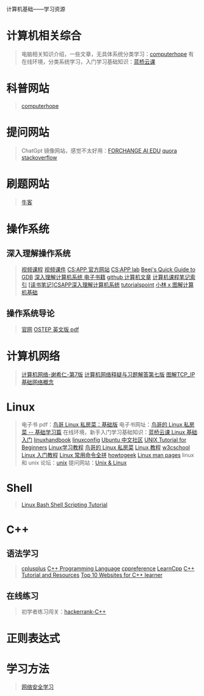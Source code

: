 ﻿计算机基础——学习资源

# 计算机相关综合
> 电脑相关知识介绍，一些文章，无具体系统分类学习：[computerhope](https://www.computerhope.com/)
> 有在线环境，分类系统学习，入门学习基础知识：[蓝桥云课](https://www.lanqiao.cn/courses/1)
> 

# 科普网站
> [computerhope](https://www.computerhope.com/)

# 提问网站
> ChatGpt 镜像网站，感觉不太好用：[FORCHANGE AI EDU](https://chat.forchange.cn/)
> [quora](https://www.quora.com/)
> [stackoverflow](https://stackoverflow.com/)

# 刷题网站
> [牛客](https://www.nowcoder.com/)
# 操作系统
## 深入理解操作系统
> [视频课程](https://www.bilibili.com/video/BV1iW411d7hd?p=1)
> [视频课件](http://www.cs.cmu.edu/afs/cs/academic/class/15213-f15/www/lectures/)
> [CS:APP 官方网站](http://www.cs.cmu.edu/afs/cs/academic/class/15213-f15/www/)
> [CS:APP lab](http://csapp.cs.cmu.edu/3e/labs.html)
> [Beej's Quick Guide to GDB](https://beej.us/guide/bggdb/)
> [深入理解计算机系统 电子书籍](https://pan.baidu.com/s/184HE_Wr2L3GLFMRqrC1fLA?pwd=y59l)
> [github 计算机文章](https://github.com/crisxuan/bestJavaer#%E6%B7%B1%E5%85%A5%E7%90%86%E8%A7%A3%E8%AE%A1%E7%AE%97%E6%9C%BA%E7%B3%BB%E7%BB%9F)
> [计算机课程笔记索引](https://zhuanlan.zhihu.com/p/416946891)
> [[读书笔记]CSAPP深入理解计算机系统](https://zhuanlan.zhihu.com/p/103476182)
> [tutorialspoint](https://www.tutorialspoint.com/unix_sockets/index.htm)
> [小林 x 图解计算机基础](https://xiaolincoding.com/)


## 操作系统导论
> [官网](https://pages.cs.wisc.edu/~remzi/OSTEP/)
> [OSTEP 英文版 pdf](https://pan.baidu.com/s/19CnzCTmlSuUHQDtkdsF9dA?pwd=jutq)


# 计算机网络
> [计算机网络-谢希仁-第7版](https://pan.baidu.com/s/1oEd8FCXQrLXvAJ6SiLQC1Q?pwd=ubts)
> [计算机网络释疑与习题解答第七版](https://pan.baidu.com/s/1Xo_WmI9lVK2tzFu1wbi4-A?pwd=acac)
> [图解TCP_IP](https://pan.baidu.com/s/1Ke3L7B9K17OtaiFY9hCjHg?pwd=ypm8)
> [基础网络概念](http://cn.linux.vbird.org/linux_server/0110network_basic.php)


# Linux
> 电子书 pdf：[鸟哥 Linux 私房菜：基础版](https://pan.baidu.com/s/1kggO3Nk_9rsICqZ-abSPQQ?pwd=z887)
> 电子书网址：[鸟哥的 Linux 私房菜 -- 基础学习篇](http://cn.linux.vbird.org/linux_basic/linux_basic.php)
> 在线环境，新手入门学习基础知识：[蓝桥云课 Linux 基础入门](https://www.lanqiao.cn/courses/1)
> [linuxhandbook](https://linuxhandbook.com/)
> [linuxconfig](https://linuxconfig.org/linux-tutorials)
> [Ubuntu 中文社区](https://forum.ubuntu.org.cn/index.php)
> [UNIX Tutorial for Beginners](http://www.ee.surrey.ac.uk/Teaching/Unix/)
> [Linux学习教程](http://c.biancheng.net/linux_tutorial/)
> [鸟哥的 Linux 私房菜](http://cn.linux.vbird.org/linux_basic/linux_basic.php)
> [Linux 教程](https://www.runoob.com/linux/linux-tutorial.html)
> [w3cschool](https://www.w3cschool.cn/linuxc/linuxc-612m3l6o.html)
> [Linux 入门教程](http://www.imooc.com/wiki/linuxlesson)
> [Linux 常用命令全拼](https://www.runoob.com/w3cnote/linux-command-full-fight.html)
> [howtogeek](https://www.howtogeek.com/category/linux/)
> [Linux man pages](https://linux.die.net/man/)
> linux 和 unix 论坛：[unix](https://www.unix.com/)
> 提问网站：[Unix & Linux](https://unix.stackexchange.com/tags)



# Shell
> [Linux Bash Shell Scripting Tutorial](https://bash.cyberciti.biz/guide/Main_Page)


# C++

## 语法学习
> [cplusplus](https://cplusplus.com/doc/)
> [C++ Programming Language](https://www.geeksforgeeks.org/c-plus-plus/?ref=shm)
> [cppreference](https://en.cppreference.com/w/)
> [LearnCpp](https://www.learncpp.com/)
> [C++ Tutorial and Resources](https://www.educba.com/software-development/software-development-tutorials/c-plus-plus-programming-tutorial/)
> [Top 10 Websites for C++ learner](https://dev.to/itsmedeepak/top-10-websites-for-c-learner-266i)


## 在线练习
> 初学者练习闯关：[hackerrank-C++](https://www.hackerrank.com/domains/cpp?filters[subdomains][]=cpp-introduction)

# 正则表达式



# 学习方法
> [网络安全学习](https://www.zhihu.com/question/21680381)






